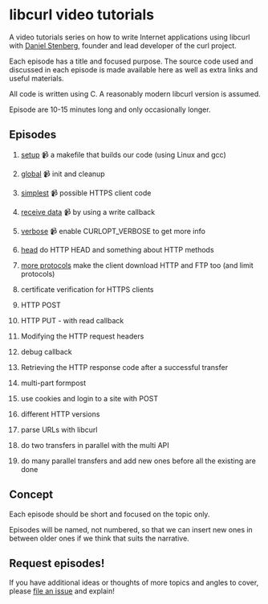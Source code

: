 # libcurl video tutorials

A video tutorials series on how to write Internet applications using libcurl
with [Daniel Stenberg](https://daniel.haxx.se/), founder and lead developer of
the curl project.

Each episode has a title and focused purpose. The source code used and
discussed in each episode is made available here as well as extra links and
useful materials.

All code is written using C. A reasonably modern libcurl version is assumed.

Episode are 10-15 minutes long and only occasionally longer.

## Episodes

1. [setup](setup/) &#128249; a makefile that builds our code (using Linux and gcc)

2. [global](global/) &#128249; init and cleanup

1. [simplest](simplest/) &#128249; possible HTTPS client code

2. [receive data](receive-data/) &#128249; by using a write callback

3. [verbose](verbose/) &#128249; enable CURLOPT_VERBOSE to get more info

3. [head](head/) do HTTP HEAD and something about HTTP methods

3. [more protocols](more-protocols/) make the client download HTTP and FTP too (and limit protocols)

2. certificate verification for HTTPS clients

6. HTTP POST

7. HTTP PUT - with read callback

8. Modifying the HTTP request headers

8. debug callback

8. Retrieving the HTTP response code after a successful transfer

8. multi-part formpost

9. use cookies and login to a site with POST

10. different HTTP versions

11. parse URLs with libcurl

12. do two transfers in parallel with the multi API

13. do many parallel transfers and add new ones before all the existing are done

## Concept

Each episode should be short and focused on the topic only.

Episodes will be named, not numbered, so that we can insert new ones in
between older ones if we think that suits the narrative.

## Request episodes!

If you have additional ideas or thoughts of more topics and angles to cover, please [file an issue](https://github.com/bagder/libcurl-video-tutorials/issues) and explain!

